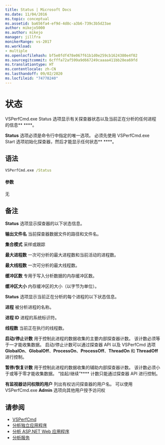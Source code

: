 ```yaml
---
title: Status | Microsoft Docs
ms.date: 11/04/2016
ms.topic: conceptual
ms.assetid: ba656fa4-ef9d-4d8c-a3b6-739c3b5d23ae
author: mikejo5000
ms.author: mikejo
manager: jillfra
monikerRange: vs-2017
ms.workload:
- multiple
ms.openlocfilehash: bf5e0fdf478e067f61b1d0e259cb1624380e4f02
ms.sourcegitcommit: 6cfffa72af599a9d667249caaaa411bb28ea69fd
ms.translationtype: HT
ms.contentlocale: zh-CN
ms.lasthandoff: 09/02/2020
ms.locfileid: "74778240"
---
```

# <a name="status"></a>状态
VSPerfCmd.exe Status 选项显示有关探查器状态以及当前正在分析的任何进程的信息** ****。

 **Status** 选项必须是命令行中指定的唯一选项。 必须先使用 VSPerfCmd.exe Start 选项初始化探查器，然后才能显示任何状态** ****。

## <a name="syntax"></a>语法

```cmd
VSPerfCmd.exe /Status
```

#### <a name="parameters"></a>参数
 无

## <a name="remarks"></a>备注
 **Status** 选项显示探查器的以下状态信息。

 **输出文件名** 当前探查器数据文件的路径和文件名。

 **集合模式** 采样或跟踪

 **最大进程数** 一次可分析的最大进程数和当前活动的进程数。

 **最大线程数** 一次可分析的最大线程数。

 **缓冲区数** 专用于写入分析数据的内存缓冲区数。

 **缓冲区大小** 内存缓冲区的大小（以字节为单位）。

 **Status** 选项显示当前正在分析的每个进程的以下状态信息。

 **进程** 被分析进程的名称。

 **进程 ID** 进程的系统标识符。

 **线程数** 当前正在执行的线程数。

 **启动/停止计数** 用于控制此进程的数据收集的主要内部探查器计数。 该计数必须等于一才能收集数据。 启动/停止计数可以通过探查器 API 以及 VSPerfCmd 选项 **GlobalOn**、**GlobalOff**、**ProcessOn**、**ProcessOff**、**ThreadOn** 和 **ThreadOff** 进行控制。

 **暂停/恢复计数** 用于控制此进程的数据收集的辅助内部探查器计数。 该计数必须小于或等于零才能收集数据。 “挂起/继续”**** 计数只能通过探查器 API 进行控制。

 **有监视器访问权限的用户** 列出有权访问探查器的用户名。 可以使用 VSPerfCmd.exe **Admin** 选项向其他用户授予访问权

## <a name="see-also"></a>请参阅
- [VSPerfCmd](../profiling/vsperfcmd.md)
- [分析独立应用程序](../profiling/command-line-profiling-of-stand-alone-applications.md)
- [分析 ASP.NET Web 应用程序](../profiling/command-line-profiling-of-aspnet-web-applications.md)
- [分析服务](../profiling/command-line-profiling-of-services.md)
